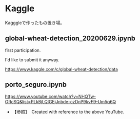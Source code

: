 # Kaggle
Kagggleで作ったもの置き場。


## global-wheat-detection_20200629.ipynb
first participation.

I'd like to submit it anyway.

https://www.kaggle.com/c/global-wheat-detection/data


## porto_seguro.ipynb
https://www.youtube.com/watch?v=NHQTw-ORcSQ&list=PLkBjLQIGEjJnbde-czDnP9kvF9-Um5q6Q
- 【参照】　Created with reference to the above YouTube.

